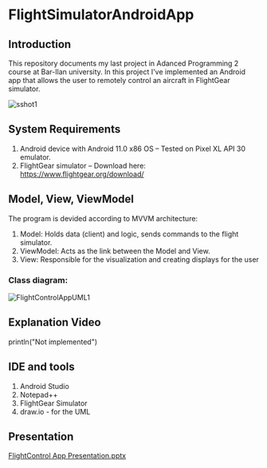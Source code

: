 # FlightSimulatorAndroidApp

## Introduction

This repository documents my last project in Adanced Programming 2 course at Bar-Ilan university.
In this project I've implemented an Android app that allows the user to remotely control an aircraft in FlightGear simulator.

![sshot1](https://user-images.githubusercontent.com/72878018/122671505-9f8a2b80-d1cf-11eb-8810-e9586d3ff038.png)

## System Requirements

1. Android device with Android 11.0 x86 OS – Tested on Pixel XL API 30 emulator.
2. FlightGear simulator – Download here: https://www.flightgear.org/download/

## Model, View, ViewModel

The program is devided according to MVVM architecture:

1. Model:     Holds data (client) and logic, sends commands to the flight simulator.
2. ViewModel: Acts as the link between the Model and View.
3. View:      Responsible for the visualization and creating displays for the user

### Class diagram:

![FlightControlAppUML1](https://user-images.githubusercontent.com/72878018/122671190-29d19000-d1ce-11eb-8b09-8d482a9290c3.png)

## Explanation Video

println("Not implemented")

## IDE and tools

1. Android Studio
2. Notepad++
3. FlightGear Simulator
4. draw.io - for the UML

## Presentation

[FlightControl App Presentation.pptx](https://github.com/shlomi1993/FlightSimulatorAndroidApp/files/6682147/FlightControl.App.Presentation.pptx)

